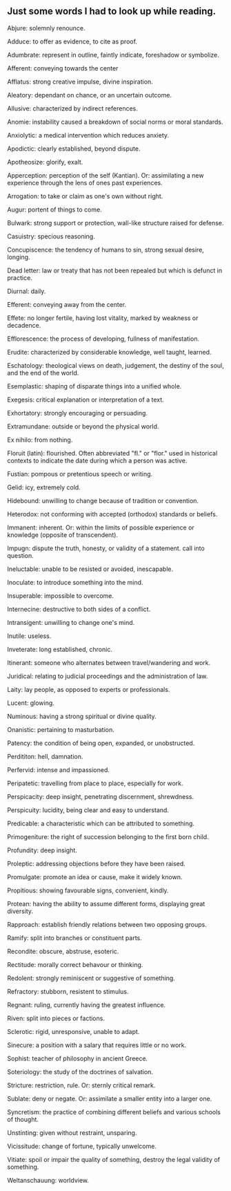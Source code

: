 ## Just some words I had to look up while reading.

Abjure: solemnly renounce.

Adduce: to offer as evidence, to cite as proof.

Adumbrate: represent in outline, faintly indicate, foreshadow or symbolize.

Afferent: conveying towards the center

Afflatus: strong creative impulse, divine inspiration.

Aleatory: dependant on chance, or an uncertain outcome.

Allusive: characterized by indirect references.

Anomie: instability caused a breakdown of social norms or moral standards.

Anxiolytic: a medical intervention which reduces anxiety.

Apodictic: clearly established, beyond dispute.

Apotheosize: glorify, exalt.

Apperception: perception of the self (Kantian). Or: assimilating a new experience through the lens of ones past experiences.

Arrogation: to take or claim as one's own without right.

Augur: portent of things to come.

Bulwark: strong support or protection, wall-like structure raised for defense.

Casuistry: specious reasoning.

Concupiscence: the tendency of humans to sin, strong sexual desire, longing.

Dead letter: law or treaty that has not been repealed but which is defunct in practice.

Diurnal: daily.

Efferent: conveying away from the center.

Effete: no longer fertile, having lost vitality, marked by weakness or decadence.

Efflorescence: the process of developing, fullness of manifestation.

Erudite: characterized by considerable knowledge, well taught, learned.

Eschatology: theological views on death, judgement, the destiny of the soul, and the end of the world.

Esemplastic: shaping of disparate things into a unified whole.

Exegesis: critical explanation or interpretation of a text.

Exhortatory: strongly encouraging or persuading.

Extramundane: outside or beyond the physical world.

Ex nihilo: from nothing.

Floruit (latin): flourished. Often abbreviated "fl." or "flor." used in historical contexts to indicate the date during which a person was active.

Fustian: pompous or pretentious speech or writing.

Gelid: icy, extremely cold.

Hidebound: unwilling to change because of tradition or convention.

Heterodox: not conforming with accepted (orthodox) standards or beliefs.

Immanent: inherent. Or: within the limits of possible experience or knowledge (opposite of transcendent).

Impugn: dispute the truth, honesty, or validity of a statement. call into question.

Ineluctable: unable to be resisted or avoided, inescapable.

Inoculate: to introduce something into the mind.

Insuperable: impossible to overcome.

Internecine: destructive to both sides of a conflict.

Intransigent: unwilling to change one's mind.

Inutile: useless.

Inveterate: long established, chronic.

Itinerant: someone who alternates between travel/wandering and work.

Juridical: relating to judicial proceedings and the administration of law.

Laity: lay people, as opposed to experts or professionals.

Lucent: glowing.

Numinous: having a strong spiritual or divine quality.

Onanistic: pertaining to masturbation.

Patency: the condition of being open, expanded, or unobstructed.

Perdititon: hell, damnation.

Perfervid: intense and impassioned.

Peripatetic: travelling from place to place, especially for work.

Perspicacity: deep insight, penetrating discernment, shrewdness.

Perspicuity: lucidity, being clear and easy to understand.

Predicable: a characteristic which can be attributed to something.

Primogeniture: the right of succession belonging to the first born child.

Profundity: deep insight.

Proleptic: addressing objections before they have been raised.

Promulgate: promote an idea or cause, make it widely known.

Propitious: showing favourable signs, convenient, kindly.

Protean: having the ability to assume different forms, displaying great diversity.

Rapproach: establish friendly relations between two opposing groups.

Ramify: split into branches or constituent parts.

Recondite: obscure, abstruse, esoteric.

Rectitude: morally correct behavour or thinking.

Redolent: strongly reminiscent or suggestive of something.

Refractory: stubborn, resistent to stimulus.

Regnant: ruling, currently having the greatest influence.

Riven: split into pieces or factions.

Sclerotic: rigid, unresponsive, unable to adapt.

Sinecure: a position with a salary that requires little or no work.

Sophist: teacher of philosophy in ancient Greece.

Soteriology: the study of the doctrines of salvation.

Stricture: restriction, rule. Or: sternly critical remark.

Sublate: deny or negate. Or: assimilate a smaller entity into a larger one.

Syncretism: the practice of combining different beliefs and various schools of thought.

Unstinting: given without restraint, unsparing.

Vicissitude: change of fortune, typically unwelcome.

Vitiate: spoil or impair the quality of something, destroy the legal validity of something.

Weltanschauung: worldview.
